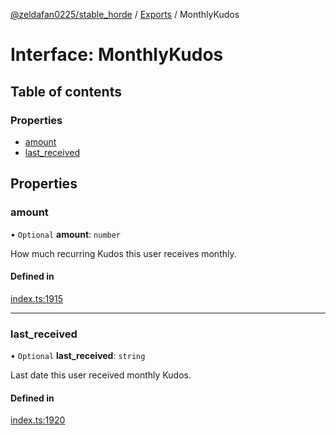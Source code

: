 [@zeldafan0225/stable_horde](../../readme.md) / [Exports](../modules.md) / MonthlyKudos

# Interface: MonthlyKudos

## Table of contents

### Properties

- [amount](MonthlyKudos.md#amount)
- [last\_received](MonthlyKudos.md#last_received)

## Properties

### amount

• `Optional` **amount**: `number`

How much recurring Kudos this user receives monthly.

#### Defined in

[index.ts:1915](https://github.com/MrlolDev/stable_horde/blob/3c66504/index.ts#L1915)

___

### last\_received

• `Optional` **last\_received**: `string`

Last date this user received monthly Kudos.

#### Defined in

[index.ts:1920](https://github.com/MrlolDev/stable_horde/blob/3c66504/index.ts#L1920)
